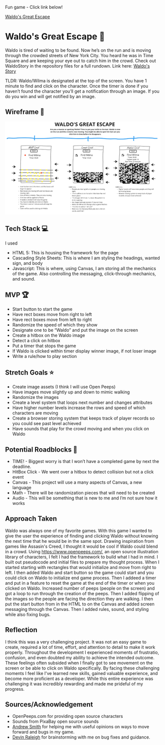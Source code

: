 Fun game - Click link below!

[Waldo's Great Escape](https://juanedcabrera.github.io/Waldos-Great-Escape-Game/)

# Waldo's Great Escape 🏃

Waldo is tired of waiting to be found. Now he’s on the run and is moving through the crowded streets of New York City. You heard he was in Time Square and are keeping your eye out to catch him in the crowd.
Check out WaldoStory in the repository files for a full rundown.
Link here: [Waldo's Story](https://github.com/juanedcabrera/Waldos-Great-Escape-Game/blob/main/WaldoStory)

TLDR: Waldo/Wilma is designated at the top of the screen. You have 1 minute to find and click on the character. Once the timer is done if you haven’t found the character you’ll get a notification through an image. If you do you win and will get notified by an image.


## Wireframe 👀 
![Waldo Great Escape Wireframe](https://github.com/juanedcabrera/Project1-Game/blob/main/Waldo's%20Great%20Escape%20Wireframe%20-%20Updated.png?raw=true "Waldo Great Escape Wireframe")


## Tech Stack 💻

I used
- HTML 5: This is housing the framework for the page
- Cascading Style Sheets: This is where I am styling the headings, wanted sign, and body
- Javascript: This is where, using Canvas, I am storing all the mechanics of the game. Also controlling the messaging, click-through mechanics, and sound. 


## MVP 🏆

- Start button to start the game
- Have rect boxes move from right to left
- Have rect boxes move from left to right
- Randomize the speed of which they show
- Designate one to be “Waldo” and put the image on the screen
- Create a hitbox on the Waldo image
- Detect a click on hitbox
- Put a timer that stops the game
- If Waldo is clicked within timer display winner image, if not loser image
- Write a rule/how to play section

## Stretch Goals ⭐
- Create image assets (I think I will use Open Peeps)
- Have images move slightly up and down to mimic walking
- Randomize the images
- Create a level system that loops next number and changes attributes
- Have higher number levels increase the rows and speed of which characters are moving
- Create a browser storing system that keeps track of player records so you could see past level achieved
- Have sounds that play for the crowd moving and when you click on Waldo

## Potential Roadblocks 🚧
- TIME! - Biggest worry is that I won’t have a completed game by next the deadline. 
- HitBox Click - We went over a hitbox to detect collision but not a click event
- Canvas - This project will use a many aspects of Canvas, a new language
- Math - There will be randomization pieces that will need to be created
- Audio - This will be something that is new to me and I’m not sure how it works

## Approach  Taken
Waldo was always one of my favorite games. With this game I wanted to give the user the experience of finding and clicking Waldo without knowing the next time that he would be in the same spot. Drawing inspiration from games like Assasin's Creed, I thought it would be cool if Waldo could blend in a crowd. Using https://www.openpeeps.com/, an open source illustration library of characters, I felt I had the framework to build what I had in mind. I built out pseudocode and initial files to prepare my thought process.  When I started starting with rectangles that would initialize and move from right to left. I then added Waldo and start button so the game could start and you could click on Waldo to initialize end game process. Then I addeed a timer and put in a feature to reset the game at the end of the timer or when you clicked on Waldo. Increased number of peeps (people on the screen) and got a loop to run through the creation of the peeps. Then I added flipping of the images so the people are facing the direction they are walking. I then put the start button from in the HTML to on the Canvas and added screen messaging through the Canvas. Then I added rules, sound, and styling while also fixing bugs.

## Reflection
I think this was a very challenging project. It was not an easy game to create, required a lot of time, effort, and attention to detail to make it work properly. Throughout the development I experienced moments of frustratio, confusion, and even doubted my ability to achieve the intended outcome. These feelings often subsided when I finally got to see movement on the screen or be able to click on Waldo specifically. By facing these challenging moments I feel like I've learned new skills, gained valuable experience, and become more proficient as a developer. While this entire experience was challenging it was incredibly rewarding and made me prideful of my progress.

## Sources/Acknowledgement
- OpenPeeps.com for providing open source characters
- Sounds from PixaBay open source sounds
- [Andrew Smith](https://github.com/continentaldivide) for helping me with useful opinions on ways to move forward and bugs in my game.
- [Devin Raleigh](https://github.com/devinkr) for brainstorming with me on bug fixes and guidance.